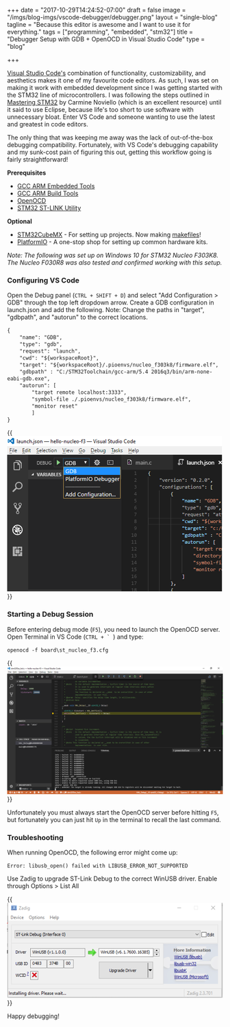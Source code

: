 +++
date = "2017-10-29T14:24:52-07:00"
draft = false
image = "/imgs/blog-imgs/vscode-debugger/debugger.png"
layout = "single-blog"
tagline = "Because this editor is awesome and I want to use it for everything."
tags = ["programming", "embedded", "stm32"]
title = "Debugger Setup with GDB + OpenOCD in Visual Studio Code"
type = "blog"

+++

[Visual Studio Code's](https://code.visualstudio.com/) combination of functionality, customizability, and aesthetics makes it one of my favourite code editors. As such, I was set on making it work with embedded development since I was getting started with the STM32 line of microcontrollers. I was following the steps outlined in [Mastering STM32](https://leanpub.com/mastering-stm32) by Carmine Noviello (which is an excellent resource) until it said to use Eclipse, because life's too short to use software with unnecessary bloat. Enter VS Code and someone wanting to use the latest and greatest in code editors.

The only thing that was keeping me away was the lack of out-of-the-box debugging compatibility. Fortunately, with VS Code's debugging capability and my sunk-cost pain of figuring this out, getting this workflow going is fairly straightforward!

**Prerequisites**

+ [GCC ARM Embedded Tools](https://launchpad.net/gcc-arm-embedded)
+ [GCC ARM Build Tools](https://gnu-mcu-eclipse.github.io/windows-build-tools/)
+ [OpenOCD](http://openocd.org/)
+ [STM32 ST-LINK Utility](http://www.st.com/en/development-tools/stsw-link004.html)

**Optional**

+ [STM32CubeMX](http://platformio.org/) - For setting up projects. Now making [makefiles](https://hackaday.com/2017/07/15/stm32cubemx-makes-makefiles/)!
+ [PlatformIO](http://platformio.org/) - A one-stop shop for setting up common hardware kits.

*Note: The following was set up on Windows 10 for STM32 Nucleo F303K8. The Nucleo F030R8 was also tested and confirmed working with this setup.*

### Configuring VS Code

Open the Debug panel (```CTRL + SHIFT + D```) and select "Add Configuration > GDB" through the top left dropdown arrow. Create a GDB configuration in launch.json and add the following. Note: Change the paths in "target", "gdbpath", and "autorun" to the correct locations.


	{
		"name": "GDB",
		"type": "gdb",
		"request": "launch",
		"cwd": "${workspaceRoot}",
		"target": "${workspaceRoot}/.pioenvs/nucleo_f303k8/firmware.elf", 
		"gdbpath" : "C:/STM32Toolchain/gcc-arm/5.4 2016q3/bin/arm-none-eabi-gdb.exe",
		"autorun": [
			"target remote localhost:3333",
			"symbol-file ./.pioenvs/nucleo_f303k8/firmware.elf",
			"monitor reset" 
			]
	}


{{<img caption="GDB debugger entry added after successfuly entry in launch.json file." src="/imgs/blog-imgs/vscode-debugger/gdb.png" >}}

### Starting a Debug Session

Before entering debug mode (```F5```), you need to launch the OpenOCD server. Open Terminal in VS Code (```CTRL + ` ```) and type:

	openocd -f board\st_nucleo_f3.cfg

{{<img caption="Adding breakpoints and stepping through code on an STM32 through VS Code!" src="/imgs/blog-imgs/vscode-debugger/debugger.png" >}}

Unfortunately you must always start the OpenOCD server before hitting ```F5```, but fortunately you can just hit ```Up``` in the terminal to recall the last command. 

### Troubleshooting

When running OpenOCD, the following error might come up:

```text
Error: libusb_open() failed with LIBUSB_ERROR_NOT_SUPPORTED
```

Use Zadig to upgrade ST-Link Debug to the correct WinUSB driver. Enable through Options > List All

{{<img caption="Fixing faulty USB drivers on Windows 10." src="/imgs/blog-imgs/vscode-debugger/zadig.png" >}}

Happy debugging!

